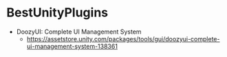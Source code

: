 # BestUnityPlugins
* DoozyUI: Complete UI Management System
  * https://assetstore.unity.com/packages/tools/gui/doozyui-complete-ui-management-system-138361
